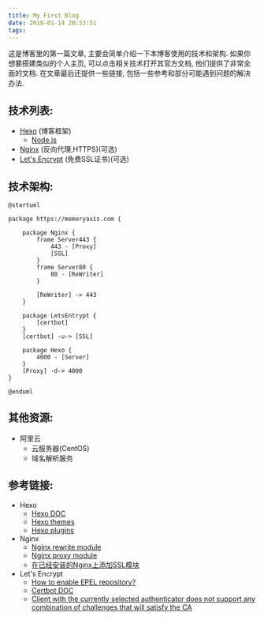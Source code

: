 ```yaml
---
title: My First Blog
date: 2018-01-14 20:33:51
tags:
---
```


这是博客里的第一篇文章, 主要会简单介绍一下本博客使用的技术和架构. 
如果你想要搭建类似的个人主页, 可以点击相关技术打开其官方文档, 他们提供了非常全面的文档. 
在文章最后还提供一些链接, 包括一些参考和部分可能遇到问题的解决办法. 


## 技术列表:

+ [Hexo][link-hexo] (博客框架)
    + [Node.js][link-nodejs]
+ [Nginx][link-nginx] (反向代理,HTTPS)(可选)
+ [Let's Encrypt][link-letsencrypt] (免费SSL证书)(可选)


## 技术架构: 

```puml
@startuml

package https://memoryaxis.com {

    package Nginx {
        frame Server443 {
            443 - [Proxy]
            [SSL]
        }
        frame Server80 {
            80 - [ReWriter]
        }

        [ReWriter] -> 443
    }

    package LetsEntrypt {
        [certbot]
    }
    [certbot] -u-> [SSL]

    package Hexo {
        4000 - [Server]
    }
    [Proxy] -d-> 4000
}

@enduml
```

## 其他资源:

+ 阿里云
    + 云服务器(CentOS)
    + 域名解析服务


## 参考链接:

+ Hexo
    + [Hexo DOC](https://hexo.io/docs/index.html)
    + [Hexo themes](https://hexo.io/themes/)
    + [Hexo plugins](https://hexo.io/plugins/)
+ Nginx
    + [Nginx rewrite module](http://nginx.org/en/docs/http/ngx_http_rewrite_module.html)
    + [Nginx proxy module](http://nginx.org/en/docs/http/ngx_http_proxy_module.html)
    + [在已经安装的Nginx上添加SSL模块](http://blog.csdn.net/cin_ie/article/details/72843277)
+ Let's Encrypt
    + [How to enable EPEL repository?](https://www.liquidweb.com/kb/enable-epel-repository/)
    + [Certbot DOC](https://certbot.eff.org/docs/using.html#nginx)
    + [Client with the currently selected authenticator does not support any combination of challenges that will satisfy the CA](https://community.letsencrypt.org/t/solution-client-with-the-currently-selected-authenticator-does-not-support-any-combination-of-challenges-that-will-satisfy-the-ca/49983)





[link-hexo]: https://hexo.io/
[link-nginx]: http://nginx.org/
[link-nodejs]: https://nodejs.org/en/
[link-letsencrypt]: https://letsencrypt.org/

